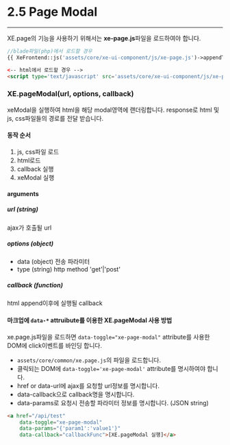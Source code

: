 # 2.5 Page Modal

---

XE.page의 기능을 사용하기 위해서는 **xe-page.js**파일을 로드하여야 합니다.

```php
//blade파일(php)에서 로드할 경우
{{ XeFrontend::js('assets/core/xe-ui-component/js/xe-page.js')->appendTo('body')->load() }}
```

```html
<-- html에서 로드할 경우 -->
<script type='text/javascript' src='assets/core/xe-ui-component/js/xe-page.js'></script>
```

### XE.pageModal\(url, options, callback\)

xeModal을 실행하여 html을 해당 modal영역에 랜더링합니다. response로 html 및 js, css파일들의 경로를 전달 받습니다.

#### 동작 순서

1. js, css파일 로드
2. html로드
3. callback 실행
4. xeModal 실행

#### arguments

##### url \(string\)

ajax가 호출될 url

##### options \(object\)

* data \(object\) 전송 파라미터
* type \(string\) http method 'get'\|'post'

##### callback \(function\)

html append이후에 실행될 callback

#### 마크업에 `data-*` attruibute를 이용한 XE.pageModal 사용 방법

xe.page.js파일을 로드하면 `data-toggle="xe-page-modal"` attribute를 사용한 DOM에 click이벤트를 바인딩 합니다.

* `assets/core/common/xe.page.js`의 파일을 로드합니다.
* 클릭되는 DOM에 `data-toggle='xe-page-modal'` attribute를 명시하여야 합니다.
* href or data-url에 ajax를 요청할 url정보를 명시합니다.
* data-callback으로 callback명을 명시합니다.
* data-params로 요청시 전송할 파라미터 정보를 명시합니다. \(JSON string\)

```html
<a href="/api/test" 
    data-toggle="xe-page-modal" 
    data-params="{'param1':'value1'}" 
    data-callback="callbackFunc">[XE.pageModal 실행]</a>
```



